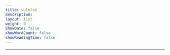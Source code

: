 ```yaml
---
title: vulnlab
description: 
layout: list
weight: 0
ShowDate: false
showWordCount: false
showReadingTime: false
---
```


---

